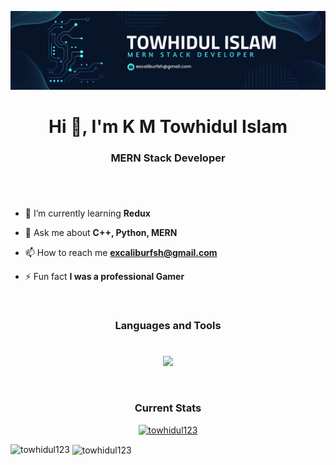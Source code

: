 ![logo](https://github.com/Towhidul123/Towhidul123/blob/main/Navy%20Blue%20Geometric%20Technology%20LinkedIn%20Banner.png)
<h1 align="center">Hi 👋, I'm K M Towhidul Islam</h1>
<h3 align="center">MERN Stack Developer</h3>
<h1 align="center"></h1>

<br/>

- 🌱 I’m currently learning **Redux**

- 💬 Ask me about **C++, Python, MERN**

- 📫 How to reach me **excaliburfsh@gmail.com**

- ⚡ Fun fact **I was a professional Gamer**

<br/>

<h3 align="center">Languages and Tools</h3>
<h1 align="center"></h1>
<p align="center">
  <a href="https://skillicons.dev">
    <img src="https://skillicons.dev/icons?i=firebase,mongodb,react,tailwind,github,git,cpp,c,py,mysql,html,css,express,nextjs,nodejs,php,materialui,figma&perline=5" />
  </a>
</p>

<br/>


<h3 align="center">Current Stats</h3>

<p align="center">
<a href="https://git.io/streak-stats"><img src="https://github-readme-streak-stats.herokuapp.com?user=towhidul123&theme=tokyonight&hide_border=true&border_radius=0&card_width=900" alt="towhidul123" /></a>

</p>

<p><img align="left" src="https://github-readme-stats.vercel.app/api/top-langs?username=towhidul123&show_icons=true&locale=en&layout=compact&theme=tokyonight" alt="towhidul123" /></p>

<p>&nbsp;<img align="center" src="https://github-readme-stats.vercel.app/api?username=towhidul123&show_icons=true&locale=en&layout=compact&theme=tokyonight" alt="towhidul123" /></p>

